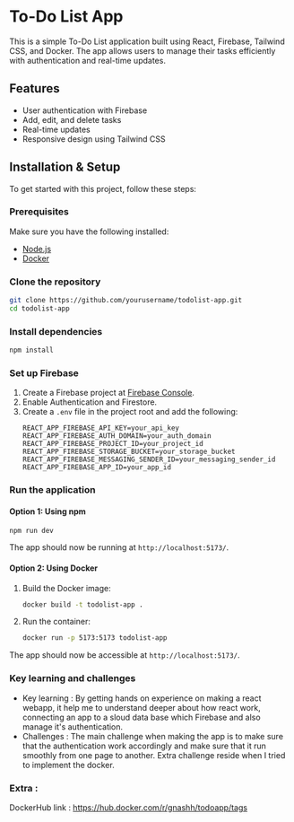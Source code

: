 # To-Do List App

This is a simple To-Do List application built using React, Firebase, Tailwind CSS, and Docker. The app allows users to manage their tasks efficiently with authentication and real-time updates.

## Features

- User authentication with Firebase
- Add, edit, and delete tasks
- Real-time updates
- Responsive design using Tailwind CSS

## Installation & Setup

To get started with this project, follow these steps:

### Prerequisites
Make sure you have the following installed:
- [Node.js](https://nodejs.org/)
- [Docker](https://www.docker.com/)

### Clone the repository
```sh
git clone https://github.com/yourusername/todolist-app.git
cd todolist-app
```

### Install dependencies
```sh
npm install
```

### Set up Firebase
1. Create a Firebase project at [Firebase Console](https://console.firebase.google.com/).
2. Enable Authentication and Firestore.
3. Create a `.env` file in the project root and add the following:
   ```env
   REACT_APP_FIREBASE_API_KEY=your_api_key
   REACT_APP_FIREBASE_AUTH_DOMAIN=your_auth_domain
   REACT_APP_FIREBASE_PROJECT_ID=your_project_id
   REACT_APP_FIREBASE_STORAGE_BUCKET=your_storage_bucket
   REACT_APP_FIREBASE_MESSAGING_SENDER_ID=your_messaging_sender_id
   REACT_APP_FIREBASE_APP_ID=your_app_id
   ```

### Run the application
#### Option 1: Using npm
```sh
npm run dev
```
The app should now be running at `http://localhost:5173/`.

#### Option 2: Using Docker
1. Build the Docker image:
   ```sh
   docker build -t todolist-app .
   ```
2. Run the container:
   ```sh
   docker run -p 5173:5173 todolist-app
   ```
The app should now be accessible at `http://localhost:5173/`.


### Key learning and challenges
- Key learning : By getting hands on experience on making a react webapp, it help me to understand deeper about how react work, connecting an app to a sloud data base which Firebase and also manage it's authentication.
- Challenges : The main challenge when making the app is to make sure that the authentication work accordingly and make sure that it run smoothly from one page to another. Extra challenge reside when I tried to implement the docker.

### Extra :
DockerHub link : https://hub.docker.com/r/gnashh/todoapp/tags
